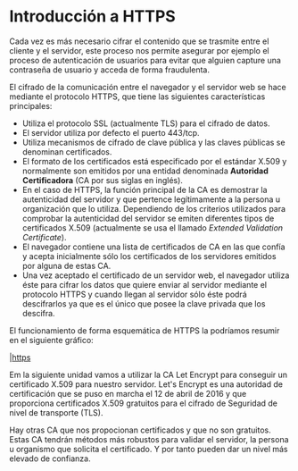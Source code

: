 # Introducción a HTTPS

Cada vez es más necesario cifrar el contenido que se trasmite entre el cliente y el servidor, este proceso nos permite asegurar por ejemplo el proceso de autenticación
de usuarios para evitar que alguien capture una contraseña de usuario y acceda de forma fraudulenta.

El cifrado de la comunicación entre el navegador y el servidor web se hace mediante el protocolo HTTPS, que tiene las siguientes características principales:

* Utiliza el protocolo SSL (actualmente TLS) para el cifrado de datos.
* El servidor utiliza por defecto el puerto 443/tcp.
* Utiliza mecanismos de cifrado de clave pública y las claves públicas se denominan
certificados.
* El formato de los certificados está especificado por el estándar X.509 y normalmente
son emitidos por una entidad denominada **Autoridad Certificadora** (CA por sus siglas en inglés).
* En el caso de HTTPS, la función principal de la CA es demostrar la autenticidad
del servidor y que pertence legítimamente a la persona u organización que lo utiliza.
Dependiendo de los criterios utilizados para comprobar la autenticidad del servidor se
emiten diferentes tipos de certificados X.509 (actualmente se usa el llamado *Extended
Validation Certificate*).
* El navegador contiene una lista de certificados de CA en las que confía y acepta inicialmente sólo los certificados de los servidores emitidos por alguna de estas CA.
* Una vez aceptado el certificado de un servidor web, el navegador utiliza éste para cifrar los datos que quiere enviar al servidor mediante el protocolo HTTPS y cuando llegan al servidor sólo éste podrá descifrarlos ya que es el único que posee la clave privada que los descifra.

El funcionamiento de forma esquemática de HTTPS la podríamos resumir en el siguiente gráfico:

|[https](img/https.png)

Em la siguiente unidad vamos a utilizar la CA Let Encrypt para conseguir un certificado X.509 para nuestro servidor. Let's Encrypt​ es una autoridad de certificación que se puso en marcha el 12 de abril de 2016 y que proporciona certificados X.509 gratuitos para el cifrado de Seguridad de nivel de transporte (TLS).

Hay otras CA que nos propocionan certificados y que no son gratuitos. Estas CA tendrán métodos más robustos  para validar el servidor, la persona u organismo que solicita el certificado. Y por tanto pueden dar un nivel más elevado de confianza.
